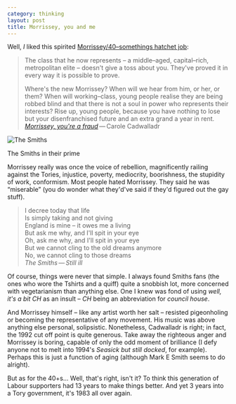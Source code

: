 ```yaml
---
category: thinking
layout: post
title: Morrissey, you and me
---
```


Well, *I* liked this spirited [Morrissey/40&#8211;somethings hatchet job](www.theguardian.com/commentisfree/2013/oct/19/bigmouth-morrissey-strikes-again):

<blockquote><p>The class that he now represents &#8211; a middle&#8211;aged, capital&#8211;rich, metropolitan elite &#8211; doesn't give a toss about you. They've proved it in every way it is possible to prove.</p>
<p>Where's the new Morrissey? When will we hear from him, or her, or them? When will working&#8211;class, young people realise they are being robbed blind and that there is not a soul in power who represents their interests? Rise up, young people, because you have nothing to lose but your disenfranchised future and an extra grand a year in rent. <cite><a href="http://www.theguardian.com/commentisfree/2013/oct/19/bigmouth-morrissey-strikes-again">Morrissey, you're a fraud</a></cite>&thinsp;&#8212;&thinsp;Carole Cadwalladr</p></blockquote>

<img src="https://dl.dropboxusercontent.com/u/6144461/assets/images/smiths.jpg" class="bleed" alt="The Smiths">

<p class="figcaption">The Smiths in their prime</p>

Morrissey really was once the voice of rebellion, magnificently railing against the Tories, injustice, poverty, mediocrity, boorishness, the stupidity of work, conformism. Most people hated Morrissey. They said he was &#8220;miserable&#8221; (you do wonder what they'd've said if they'd figured out the gay stuff).

> I decree today that life<br>Is simply taking and not giving<br>England is mine &#8211; it owes me a living<br>But ask me why, and I'll spit in your eye<br>Oh, ask me why, and I'll spit in your eye<br>But we cannot cling to the old dreams anymore <br>No, we cannot cling to those dreams<br><cite>The Smiths&thinsp;&#8212;&thinsp;Still ill</cite>

Of course, things were never that simple. I always found Smiths fans (the ones who wore the Tshirts and a quiff) quite a snobbish lot, more concerned with vegetarianism than anything else. One I knew was fond of using *well, it's a bit CH* as an insult &#8211; *CH* being an abbreviation for *council house*.

And Morrissey himself &#8211; like any artist worth her salt &#8211; resisted pigeonholing or becoming the representative of any movement. His music was above anything else personal, solipsistic. Nonetheless, Cadwalladr is right; in fact, the 1992 cut off point is quite generous. Take away the righteous anger and Morrissey is boring, capable of only the odd moment of brilliance (I defy anyone not to melt into 1994's <cite>Seasick but still docked</cite>, for example). Perhaps this is just a function of aging (although Mark E Smith seems to do alright).

But as for the 40+s&hellip; Well, that's right, isn't it? To think this generation of Labour supporters had 13 years to make things better. And yet 3 years into a Tory government, it's 1983 all over again.
